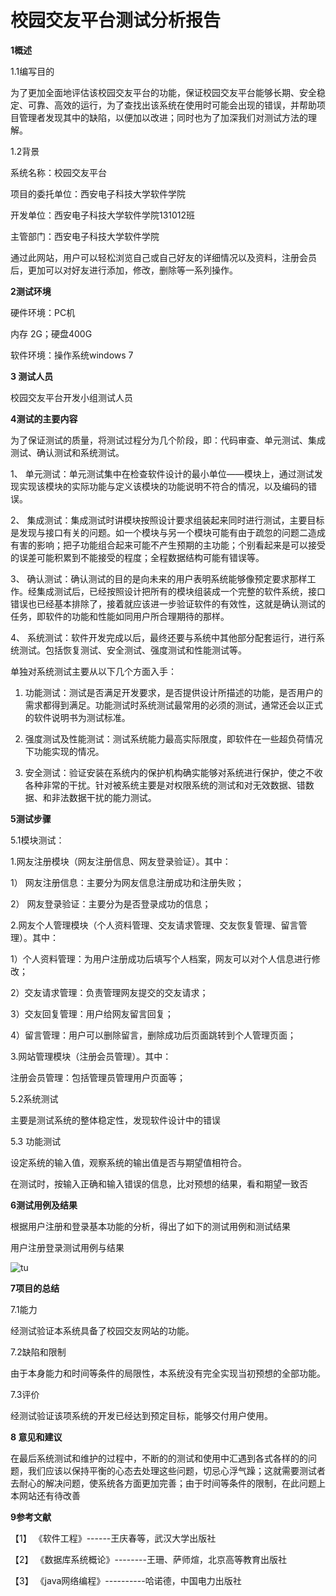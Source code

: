 校园交友平台测试分析报告
========================
**1概述**

1.1编写目的

为了更加全面地评估该校园交友平台的功能，保证校园交友平台能够长期、安全稳定、可靠、高效的运行，为了查找出该系统在使用时可能会出现的错误，并帮助项目管理者发现其中的缺陷，以便加以改进；同时也为了加深我们对测试方法的理解。

1.2背景

系统名称：校园交友平台

项目的委托单位：西安电子科技大学软件学院

开发单位：西安电子科技大学软件学院131012班

主管部门：西安电子科技大学软件学院

通过此网站，用户可以轻松浏览自己或自己好友的详细情况以及资料，注册会员后，更加可以对好友进行添加，修改，删除等一系列操作。

**2测试环境**

硬件环境：PC机

内存 2G；硬盘400G

软件环境：操作系统windows 7

**3 测试人员**

校园交友平台开发小组测试人员

**4测试的主要内容**

为了保证测试的质量，将测试过程分为几个阶段，即：代码审查、单元测试、集成测试、确认测试和系统测试。

1、	单元测试：单元测试集中在检查软件设计的最小单位——模块上，通过测试发现实现该模块的实际功能与定义该模块的功能说明不符合的情况，以及编码的错误。

2、	集成测试：集成测试时讲模块按照设计要求组装起来同时进行测试，主要目标是发现与接口有关的问题。如一个模块与另一个模块可能有由于疏忽的问题二造成有害的影响；把子功能组合起来可能不产生预期的主功能；个别看起来是可以接受的误差可能积累到不能接受的程度；全程数据结构可能有错误等。

3、	确认测试：确认测试的目的是向未来的用户表明系统能够像预定要求那样工作。经集成测试后，已经按照设计把所有的模块组装成一个完整的软件系统，接口错误也已经基本排除了，接着就应该进一步验证软件的有效性，这就是确认测试的任务，即软件的功能和性能如同用户所合理期待的那样。

4、	系统测试：软件开发完成以后，最终还要与系统中其他部分配套运行，进行系统测试。包括恢复测试、安全测试、强度测试和性能测试等。

单独对系统测试主要从以下几个方面入手：

1.	功能测试：测试是否满足开发要求，是否提供设计所描述的功能，是否用户的需求都得到满足。功能测试时系统测试最常用的必须的测试，通常还会以正式的软件说明书为测试标准。

2.	强度测试及性能测试：测试系统能力最高实际限度，即软件在一些超负荷情况下功能实现的情况。

3.	安全测试：验证安装在系统内的保护机构确实能够对系统进行保护，使之不收各种非常的干扰。针对被系统主要是对权限系统的测试和对无效数据、错数据、和非法数据干扰的能力测试。

**5测试步骤**



5.1模块测试：

1.网友注册模块（网友注册信息、网友登录验证）。其中：

1）	网友注册信息：主要分为网友信息注册成功和注册失败；

2）	网友登录验证：主要分为是否登录成功的信息；

2.网友个人管理模块（个人资料管理、交友请求管理、交友恢复管理、留言管理）。其中：

1）个人资料管理：为用户注册成功后填写个人档案，网友可以对个人信息进行修改；

2）交友请求管理：负责管理网友提交的交友请求；

3）交友回复管理：用户给网友留言回复；

4）留言管理：用户可以删除留言，删除成功后页面跳转到个人管理页面；

3.网站管理模块（注册会员管理）。其中：

注册会员管理：包括管理员管理用户页面等；

5.2系统测试

主要是测试系统的整体稳定性，发现软件设计中的错误 

5.3 功能测试

设定系统的输入值，观察系统的输出值是否与期望值相符合。

在测试时，按输入正确和输入错误的信息，比对预想的结果，看和期望一致否



**6测试用例及结果**

根据用户注册和登录基本功能的分析，得出了如下的测试用例和测试结果

用户注册登录测试用例与结果

![tu](http://www.baidupcs.com/thumbnail/8ef1d48c6cb5972dcbb1e9507bcadf07?fid=655247319-250528-211998828&time=1371991989&sign=FDTAR-DCb740ccc5511e5e8fedcff06b081203-pS6eNdOJoAgJH9B1Ee3NHbzPitU%3D&rt=sh&expires=8h&size=c850_u580&quality=100)


**7项目的总结**

7.1能力

经测试验证本系统具备了校园交友网站的功能。

7.2缺陷和限制

由于本身能力和时间等条件的局限性，本系统没有完全实现当初预想的全部功能。

7.3评价

经测试验证该项系统的开发已经达到预定目标，能够交付用户使用。



**8 意见和建议**

在最后系统测试和维护的过程中，不断的的测试和使用中汇遇到各式各样的的问题，我们应该以保持平衡的心态去处理这些问题，切忌心浮气躁；这就需要测试者去耐心的解决问题，使系统各方面更加完善；由于时间等条件的限制，在此问题上本网站还有待改善



**9参考文献**

【1】	《软件工程》------王庆春等，武汉大学出版社

【2】	《数据库系统概论》--------王珊、萨师煊，北京高等教育出版社

【3】	《java网络编程》----------哈诺德，中国电力出版社


